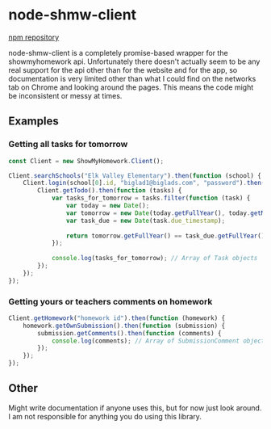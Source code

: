 # node-shmw-client
[npm repository](http://npmjs.com/package/node-smhw-client)

node-shmw-client is a completely promise-based wrapper for the showmyhomework api. Unfortunately there doesn't actually seem to be any real support for the api other than for the website and for the app, so documentation is very limited other than what I could find on the networks tab on Chrome and looking around the pages. This means the code might be inconsistent or messy at times.

## Examples
### Getting all tasks for tomorrow

```js
const Client = new ShowMyHomework.Client();

Client.searchSchools("Elk Valley Elementary").then(function (school) {
	Client.login(school[0].id, "biglad1@biglads.com", "password").then(function () {
		Client.getTodo().then(function (tasks) {
			var tasks_for_tomorrow = tasks.filter(function (task) {
				var today = new Date();
				var tomorrow = new Date(today.getFullYear(), today.getMonth(), today.getDate() + 1);
				var task_due = new Date(task.due_timestamp);
				
				return tomorrow.getFullYear() == task_due.getFullYear() && tomorrow.getMonth() == task_due.getMonth() && tomorrow.getDate() == task_due.getDate();
			});
			
			console.log(tasks_for_tomorrow); // Array of Task objects
		});
	});
});
```

### Getting yours or teachers comments on homework
```js
Client.getHomework("homework id").then(function (homework) {
	homework.getOwnSubmission().then(function (submission) {
		submission.getComments().then(function (comments) {
			console.log(comments); // Array of SubmissionComment objects
		});
	});
});
```

## Other
Might write documentation if anyone uses this, but for now just look around. I am not responsible for anything you do using this library.
